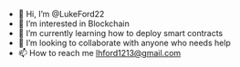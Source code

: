 - 👋 Hi, I’m @LukeFord22
- 👀 I’m interested in Blockchain 
- 🌱 I’m currently learning how to deploy smart contracts
- 💞️ I’m looking to collaborate with anyone who needs help
- 📫 How to reach me lhford1213@gmail.com

<!---
LukeFord22/LukeFord22 is a ✨ special ✨ repository because its `README.md` (this file) appears on your GitHub profile.
You can click the Preview link to take a look at your changes.
--->

